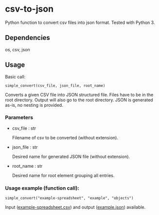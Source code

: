 # csv-to-json

Python function to convert csv files into json format.
Tested with Python 3.

## Dependencies

os, csv, json

## Usage

Basic call:

    simple_convert(csv_file, json_file, root_name)

Converts a given CSV file into JSON structured file.
Files have to be in the root directory. Output will also go to the root directory. JSON is generated as-is, no nesting is provided.

### Parameters

- csv_file : str

  Filename of csv to be converted (without extension).

- json_file : str

  Desired name for generated JSON file (without extension).

- root_name : str

  Desired name for root element grouping all entries.

### Usage example (function call):

    simple_convert("example-spreadsheet", "example", "objects")

Input ([example-spreadsheet.csv](example-spreadsheet.csv)) and output ([example.json](example.json)) available.
